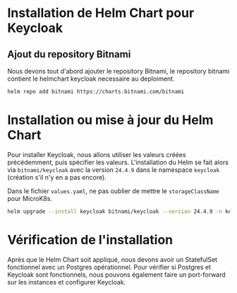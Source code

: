 # Installation de Helm Chart pour Keycloak
## Ajout du repository Bitnami
Nous devons tout d'abord ajouter le repository Bitnami, le repository bitnami contient le helmchart keycloak necessaire au deploiment.

```sh
helm repo add bitnami https://charts.bitnami.com/bitnami
```

# Installation ou mise à jour du Helm Chart
Pour installer Keycloak, nous allons utiliser les valeurs créées précédemment, puis spécifier les valeurs. L'installation du Helm se fait alors via `bitnami/keycloak` avec la version `24.4.9` dans le namespace `keycloak` (création s'il n'y en a pas encore).

Dans le fichier `values.yaml`, ne pas oublier de mettre le `storageClassName` pour MicroK8s.

```sh
helm upgrade --install keycloak bitnami/keycloak --version 24.4.9 -n keycloak --create-namespace -f values.yaml
```

# Vérification de l'installation
Après que le Helm Chart soit appliqué, nous devons avoir un StatefulSet fonctionnel avec un Postgres opérationnel. 
Pour vérifier si Postgres et Keycloak sont fonctionnels, nous pouvons également faire un port-forward sur les instances et configurer Keycloak.


